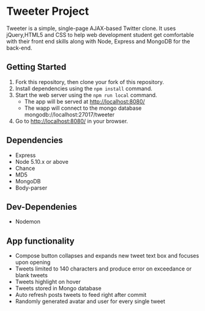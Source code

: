 # Tweeter Project

Tweeter is a simple, single-page AJAX-based Twitter clone. It uses jQuery,HTML5 and CSS to help web development student get comfortable with their front end skills along with Node, Express and MongoDB for the back-end.

## Getting Started

1. Fork this repository, then clone your fork of this repository.
2. Install dependencies using the `npm install` command.
3. Start the web server using the `npm run local` command. 
    - The app will be served at <http://localhost:8080/>
    - The wapp will connect to the mongo database mongodb://localhost:27017/tweeter
4. Go to <http://localhost:8080/> in your browser.

## Dependencies

- Express
- Node 5.10.x or above
- Chance
- MD5
- MongoDB
- Body-parser

## Dev-Dependenies

- Nodemon

## App functionality
- Compose button collapses and expands new tweet text box and focuses upon opening
- Tweets limited to 140 characters and produce error on exceedance or blank tweets
- Tweets highlight on hover
- Tweets stored in Mongo database
- Auto refresh posts tweets to feed right after commit
- Randomly generated avatar and user for every single tweet